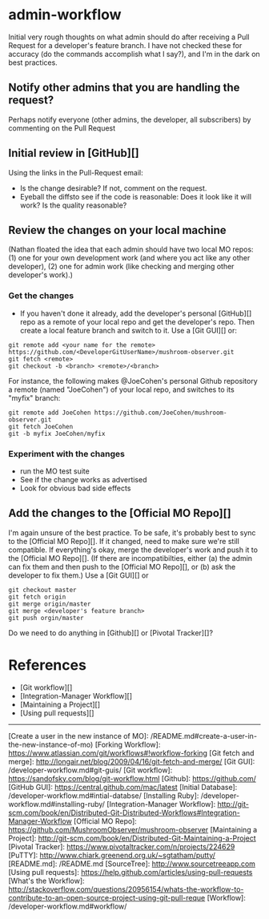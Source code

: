 # admin-workflow #

Initial very rough thoughts on what admin should do after receiving a Pull Request for a developer's feature branch.  I have not checked these for accuracy (do the commands accomplish what I say?), and I'm in the dark on best practices.

## Notify other admins that you are handling the request? ##
Perhaps notify everyone (other admins, the developer, all subscribers) by commenting on the Pull Request

## Initial review in [GitHub][] ##
Using the links in the Pull-Request email:
- Is the change desirable?  If not, comment on the request.
- Eyeball the diffsto see if the code is reasonable: Does it look like it will work? Is the quality reasonable?

## Review the changes on your local machine ##
(Nathan floated the idea that each admin should have two local MO repos:  (1) one for your own development work (and where you act like any other developer), (2) one for admin work (like checking and merging other developer's work).)

### Get the changes ###
- If you haven't done it already, add the developer's personal [GitHub][] repo as a remote of your local repo and get the developer's repo.  Then create a local feature branch and switch to it. Use a [Git GUI][] or:
```
git remote add <your name for the remote> https://github.com/<DeveloperGitUserName>/mushroom-observer.git
git fetch <remote> 
git checkout -b <branch> <remote>/<branch>
```
For instance, the following makes @JoeCohen's personal Github repository a remote (named "JoeCohen") of your local repo, and switches to its "myfix" branch:
```
git remote add JoeCohen https://github.com/JoeCohen/mushroom-observer.git
git fetch JoeCohen
git -b myfix JoeCohen/myfix
```
### Experiment with the changes ###

- run the MO test suite
- See if the change works as advertised
- Look for obvious bad side effects

## Add the changes to the [Official MO Repo][] ##
I'm again unsure of the best practice.  To be safe, it's probably best to  sync to the [Official MO Repo][]. If it changed, need to make sure we're still compatible.  If everything's okay, merge the developer's work and push it to the [Official MO Repo][]. (If there are incompatibilties, either (a) the admin can fix them and then push to the [Official MO Repo][], or (b) ask the developer to fix them.) Use a [Git GUI][] or 
```
git checkout master
git fetch origin
git merge origin/master
git merge <developer's feature branch>
git push orgin/master
```
Do we need to do anything in [Github][] or [Pivotal Tracker][]?

# References #
- [Git workflow][]
- [Integration-Manager Workflow][]
- [Maintaining a Project][]
- [Using pull requests][]

- - -
[comment]: # (The following are link reference definitions)
[Create a user in the new instance of MO]: /README.md#create-a-user-in-the-new-instance-of-mo)
[Forking Workflow]: https://www.atlassian.com/git/workflows#!workflow-forking
[Git fetch and merge]: http://longair.net/blog/2009/04/16/git-fetch-and-merge/
[Git GUI]: /developer-workflow.md#git-guis/
[Git workflow]: https://sandofsky.com/blog/git-workflow.html
[Github]: https://github.com/
[GitHub GUI]: https://central.github.com/mac/latest
[Initial Database]: /developer-workflow.md#intial-databse/ 
[Installing Ruby]: /developer-workflow.md#installing-ruby/ 
[Integration-Manager Workflow]: http://git-scm.com/book/en/Distributed-Git-Distributed-Workflows#Integration-Manager-Workflow
[Official MO Repo]: https://github.com/MushroomObserver/mushroom-observer
[Maintaining a Project]: http://git-scm.com/book/en/Distributed-Git-Maintaining-a-Project
[Pivotal Tracker]: https://www.pivotaltracker.com/n/projects/224629
[PuTTY]: http://www.chiark.greenend.org.uk/~sgtatham/putty/
[README.md]: /README.md
[SourceTree]: http://www.sourcetreeapp.com
[Using pull requests]: https://help.github.com/articles/using-pull-requests
[What's the Workflow]: http://stackoverflow.com/questions/20956154/whats-the-workflow-to-contribute-to-an-open-source-project-using-git-pull-reque
[Workflow]: /developer-workflow.md#workflow/

  
